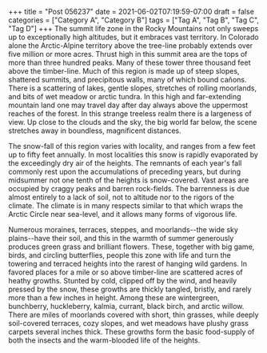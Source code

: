 +++
title = "Post 056237"
date = 2021-06-02T07:19:59-07:00
draft = false
categories = ["Category A", "Category B"]
tags = ["Tag A", "Tag B", "Tag C", "Tag D"]
+++
The summit life zone in the Rocky Mountains not only sweeps up to exceptionally high altitudes, but it embraces vast territory. In Colorado alone the Arctic-Alpine territory above the tree-line probably extends over five million or more acres. Thrust high in this summit area are the tops of more than three hundred peaks. Many of these tower three thousand feet above the timber-line. Much of this region is made up of steep slopes, shattered summits, and precipitous walls, many of which bound cañons. There is a scattering of lakes, gentle slopes, stretches of rolling moorlands, and bits of wet meadow or arctic tundra. In this high and far-extending mountain land one may travel day after day always above the uppermost reaches of the forest. In this strange treeless realm there is a largeness of view. Up close to the clouds and the sky, the big world far below, the scene stretches away in boundless, magnificent distances.

The snow-fall of this region varies with locality, and ranges from a few feet up to fifty feet annually. In most localities this snow is rapidly evaporated by the exceedingly dry air of the heights. The remnants of each year's fall commonly rest upon the accumulations of preceding years, but during midsummer not one tenth of the heights is snow-covered. Vast areas are occupied by craggy peaks and barren rock-fields. The barrenness is due almost entirely to a lack of soil, not to altitude nor to the rigors of the climate. The climate is in many respects similar to that which wraps the Arctic Circle near sea-level, and it allows many forms of vigorous life.

Numerous moraines, terraces, steppes, and moorlands--the wide sky plains--have their soil, and this in the warmth of summer generously produces green grass and brilliant flowers. These, together with big game, birds, and circling butterflies, people this zone with life and turn the towering and terraced heights into the rarest of hanging wild gardens. In favored places for a mile or so above timber-line are scattered acres of heathy growths. Stunted by cold, clipped off by the wind, and heavily pressed by the snow, these growths are thickly tangled, bristly, and rarely more than a few inches in height. Among these are wintergreen, bunchberry, huckleberry, kalmia, currant, black birch, and arctic willow. There are miles of moorlands covered with short, thin grasses, while deeply soil-covered terraces, cozy slopes, and wet meadows have plushy grass carpets several inches thick. These growths form the basic food-supply of both the insects and the warm-blooded life of the heights.
